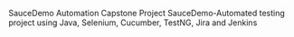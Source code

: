 SauceDemo Automation Capstone Project
SauceDemo-Automated testing project using Java, Selenium, Cucumber, TestNG, Jira and Jenkins
